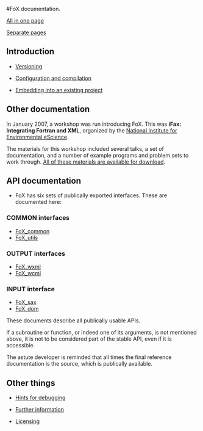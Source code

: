 #FoX documentation.

[All in one page](FoX_DoX.html)

[Separate pages](FoX.html)
## Introduction

* [Versioning](|Versioning|)

* [Configuration and compilation](|Compilation|)

* [Embedding into an existing project](|Embedding|)

## Other documentation

In January 2007, a workshop was run introducing FoX. This was **iFax: Integrating Fortran and XML**, organized by the [National Institute for Environmental eScience](http://www.niees.ac.uk).

The materials for this workshop included several talks, a set of documentation, and a number of example programs and problem sets to work through. [All of these materials are available for download](http://buffalo.niees.group.cam.ac.uk/archive2.php?event_details=ifax).

## API documentation

* FoX has six sets of publically exported interfaces. These are documented here:

### COMMON interfaces

* [FoX_common](|FoX_common|)
* [FoX_utils](|FoX_utils|)

### OUTPUT interfaces

* [FoX_wxml](|FoX_wxml|)
* [FoX_wcml](|FoX_wcml|)

### INPUT interface

* [FoX_sax](|FoX_sax|)
* [FoX_dom](|FoX_dom|)

These documents describe all publically usable APIs.

If a subroutine or function, or indeed one of its arguments, is not mentioned above, it is not to be considered part of the stable API, even if it is accessible.

The astute developer is reminded that all times the final reference documentation is the source, which is publically available.

## Other things

* [Hints for debugging](|Debugging|)

* [Further information](|Information|)

* [Licensing](|Licensing|)
